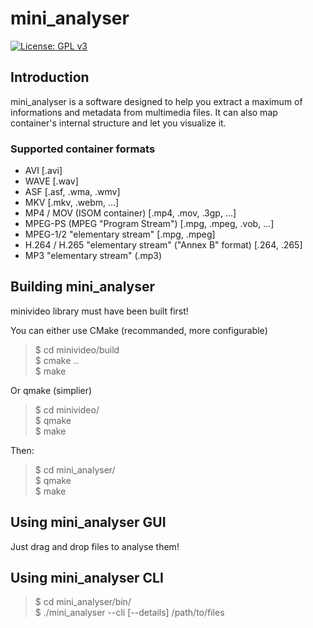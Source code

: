mini_analyser
=============

[![License: GPL v3](https://img.shields.io/badge/license-GPL%20v3-brightgreen.svg)](http://www.gnu.org/licenses/gpl-3.0)

Introduction
------------

mini_analyser is a software designed to help you extract a maximum of informations and metadata from multimedia files. It can also map container's internal structure and let you visualize it.

### Supported container formats
- AVI [.avi]
- WAVE [.wav]
- ASF [.asf, .wma, .wmv]
- MKV [.mkv, .webm, ...]
- MP4 / MOV (ISOM container) [.mp4, .mov, .3gp, ...]
- MPEG-PS (MPEG "Program Stream") [.mpg, .mpeg, .vob, ...]
- MPEG-1/2 "elementary stream" [.mpg, .mpeg]
- H.264 / H.265 "elementary stream" ("Annex B" format) [.264, .265]
- MP3 "elementary stream" (.mp3)


Building mini_analyser
----------------------

minivideo library must have been built first!

You can either use CMake (recommanded, more configurable)
> $ cd minivideo/build  
> $ cmake ..  
> $ make  

Or qmake (simplier)
> $ cd minivideo/  
> $ qmake  
> $ make  

Then:
> $ cd mini_analyser/  
> $ qmake  
> $ make  


Using mini_analyser GUI
-----------------------

Just drag and drop files to analyse them!


Using mini_analyser CLI
-----------------------

> $ cd mini_analyser/bin/  
> $ ./mini_analyser --cli [--details] /path/to/files
